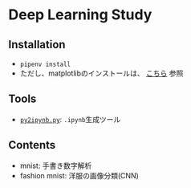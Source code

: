 # Deep Learning Study

## Installation

- `pipenv install`
- ただし、matplotlibのインストールは、 [こちら](https://ja.stackoverflow.com/a/47001/9424) 参照

## Tools

- [`py2ipynb.py`](https://github.com/gatsoulis/py2ipynb/blob/master/py2ipynb.py): `.ipynb`生成ツール

## Contents

- mnist: 手書き数字解析
- fashion mnist: 洋服の画像分類(CNN)
